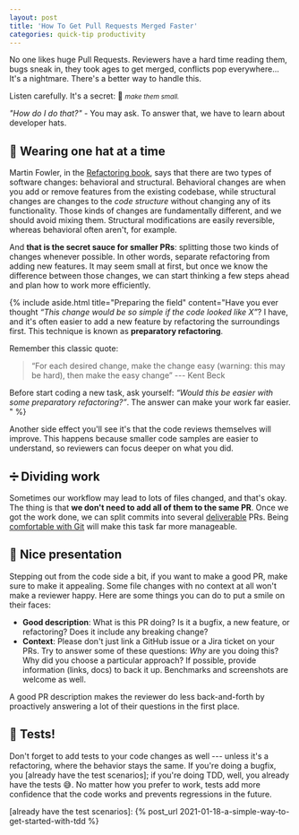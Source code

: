 ```yaml
---
layout: post
title: 'How To Get Pull Requests Merged Faster'
categories: quick-tip productivity
---
```


No one likes huge Pull Requests. Reviewers have a hard time reading them, bugs sneak in, they took
ages to get merged, conflicts pop everywhere... It's a nightmare. There's a better way to handle
this.

Listen carefully. It's a secret: 🤫 _<small>make them small.</small>_

_"How do I do that?"_ - You may ask. To answer that, we have to learn about developer hats.

## 🎩 Wearing one hat at a time

Martin Fowler, in the [Refactoring book], says that there are two types of
software changes: behavioral and structural. Behavioral changes are when you add
or remove features from the existing codebase, while structural changes are
changes to the _code structure_ without changing any of its functionality. Those
kinds of changes are fundamentally different, and we should avoid mixing them.
Structural modifications are easily reversible, whereas behavioral often aren't,
for example.

[Refactoring book]: https://martinfowler.com/books/refactoring.html

And **that is the secret sauce for smaller PRs**: splitting those two kinds of changes whenever
possible. In other words, separate refactoring from adding new features. It may seem small at first,
but once we know the difference between those changes, we can start thinking a few steps ahead and
plan how to work more efficiently.

{%
  include aside.html
    title="Preparing the field"
    content="Have you ever thought _“This change would be so simple if the code looked like X”_?
  I have, and it's often easier to add a new feature by refactoring the surroundings first.
  This technique is known as **preparatory refactoring**.

  Remember this classic quote:

  > “For each desired change, make the change easy (warning: this may be hard),
  > then make the easy change” --- Kent Beck

  Before start coding a new task, ask yourself: _“Would this be easier with some preparatory
  refactoring?”_. The answer can make your work far easier.
  "
%}

Another side effect you'll see it's that the code reviews themselves will improve. This happens
because smaller code samples are easier to understand, so reviewers can focus deeper on what you did.

## ➗ Dividing work

Sometimes our workflow may lead to lots of files changed, and that's okay. The
thing is that **we don't need to add all of them to the same PR**. Once we got
the work done, we can split commits into several [deliverable] PRs. Being
[comfortable with Git] will make this task far more manageable.

[deliverable]: https://thoughtbot.com/blog/break-apart-your-features-into-full-stack-slices
[comfortable with Git]: https://thoughtbot.com/blog/git-interactive-rebase-squash-amend-rewriting-history

## 💅 Nice presentation

Stepping out from the code side a bit, if you want to make a good PR, make sure
to make it appealing. Some file changes with no context at all won't make a
reviewer happy. Here are some things you can do to put a smile on their faces:

- **Good description**: What is this PR doing? Is it a bugfix, a new feature, or
refactoring? Does it include any breaking change?
- **Context**: Please don't just link a GitHub issue or a Jira ticket on your
  PRs. Try to answer some of these questions: _Why_ are you doing this? Why did
  you choose a particular approach? If possible, provide information (links,
  docs) to back it up. Benchmarks and screenshots are welcome as well.

A good PR description makes the reviewer do less back-and-forth by proactively
answering a lot of their questions in the first place.

## 🧪 Tests!

Don't forget to add tests to your code changes as well --- unless it's a refactoring, where the
behavior stays the same. If you're doing a bugfix, you [already have the test scenarios]; if you're
doing TDD, well, you already have the tests 😅. No matter how you prefer to work, tests add more
confidence that the code works and prevents regressions in the future.

[already have the test scenarios]: {% post_url 2021-01-18-a-simple-way-to-get-started-with-tdd %}
